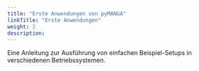 ```yaml
---
title: "Erste Anwendungen von pyMANGA"
linkTitle: "Erste Anwendungen"
weight: 2
description:
---
```

Eine Anleitung zur Ausführung von einfachen Beispiel-Setups in verschiedenen Betriebssystemen.
